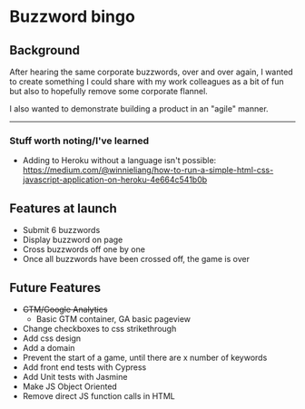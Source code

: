 # Buzzword bingo


## Background

After hearing the same corporate buzzwords, over and over again, I wanted to create something I could share with my work colleagues as a bit of fun but also to hopefully remove some corporate flannel.

I also wanted to demonstrate building a product in an "agile" manner.

***

### Stuff worth noting/I've learned

- Adding to Heroku without a language isn't possible: https://medium.com/@winnieliang/how-to-run-a-simple-html-css-javascript-application-on-heroku-4e664c541b0b


## Features at launch

- Submit 6 buzzwords
- Display buzzword on page
- Cross buzzwords off one by one
- Once all buzzwords have been crossed off, the game is over

## Future Features

- ~~GTM/Google Analytics~~
  * Basic GTM container, GA basic pageview
- Change checkboxes to css strikethrough
- Add css design
- Add a domain
- Prevent the start of a game, until there are x number of keywords
- Add front end tests with Cypress
- Add Unit tests with Jasmine
- Make JS Object Oriented
- Remove direct JS function calls in HTML
